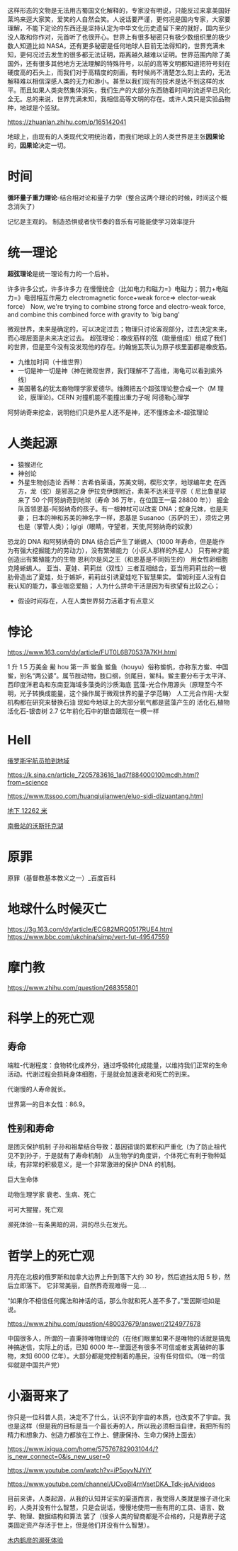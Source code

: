 这样形态的文物是无法用古蜀国文化解释的，专家没有明说，只能反过来拿美国好莱坞来逗大家笑，爱笑的人自然会笑。人说话要严谨，更何况是国内专家，大家要理解，不能下定论的东西还是坚持认定为中华文化历史遗留下来的就好，国内至少没人敢和你作对，元首听了也很开心。世界上有很多秘密只有极少数组织里的极少数人知道比如 NASA，还有更多秘密是任何地球人目前无法得知的，世界充满未知，更何况过去发生的很多都无法证明，距离越久越难以证明。世界范围内除了美国外，还有很多其他地方无法理解的特殊符号，以前的高等文明都知道把符号刻在硬度高的石头上，而我们对于高精度的刻画，有时候尚不清楚怎么刻上去的，无法解释难以相信深感人类的无力和渺小。甚至以我们现有的技术是达不到这样的水平。而且如果人类突然集体消失，我们生产的大部分东西随着时间的流逝早已风化全无。总的来说，世界充满未知，我相信高等文明的存在。或许人类只是实验品物种，地球是个监狱。

https://zhuanlan.zhihu.com/p/165142041

地球上，由现有的人类现代文明统治着，而我们地球上的人类世界是主张**因果论**的，**因果论**决定一切。

# 时间

**循环量子重力理论**-结合相对论和量子力学（整合这两个理论的时候，时间这个概念消失了）

记忆是主观的。
制造恐惧或者快节奏的音乐有可能能使学习效率提升

# 统一理论

**超弦理论**是统一理论有力的一个后补。

许多许多公式，许多许多力 在慢慢统合（比如电力和磁力=》电磁力；弱力+电磁力=》电弱相互作用力 electromagnetic force+weak force=> elector-weak force）
Now, we're trying to combine strong force and electro-weak force, and combine this combined force with gravity to 'big bang'

微观世界，未来是确定的，可以决定过去；物理只讨论客观部分，过去决定未来，而心理层面是未来决定过去。
超弦理论：橡皮筋样的弦（能量组成）组成了我们的世界，但是至今没有没发现他的存在。约翰施瓦茨认为原子核里面都是橡皮筋。

- 九维加时间（十维世界）
- 一切是神一切是神（神在微观世界，我们理解不了高维，海龟可以看到紫外线）
- 美国著名的犹太裔物理学家爱德华。维腾把五个超弦理论整合成一个（M 理论，膜理论)。CERN 对撞机能不能撞出重力子呢
  阿德勒心理学

阿努纳奇来挖金，说明他们只是外星人还不是神，还不懂炼金术-超弦理论

# 人类起源

- 猿猴进化
- 神创论
- 外星生物创造论
  西琴：古希伯莱语，苏美文明，楔形文字，地球编年史
  在西方，龙（蛇）是邪恶之身
  伊拉克伊朗附近，素美不达米亚平原（ 尼比鲁星球来了 50 个阿努纳奇到地球（寿命 36 万年，在位国王一届 28800 年））
  掘金队首领恩基-阿努纳奇的孩子。有一根神杖可以改变 DNA；蛇身兄妹，也是夫妻；
  日本的神和苏美的神名字一样，恩基是 Susanoo（苏萨的王），须佐之男也是（掌管人类）；Igigi（眼睛，守望者，天使,阿努纳奇的奴隶）

恐龙的 DNA 和阿努纳奇的 DNA 结合后产生了蜥蜴人（1000 年寿命，但是能作为有强大挖掘能力的劳动力），没有繁殖能力（小灰人那样的外星人）
只有神才能创造出有繁殖能力的生物
恩利尔是风之王（和恩基是不同妈生的）
用女性卵细胞克隆蜥蜴人。
亚当、夏娃、莉莉丝（双性）三者互相结合，亚当用莉莉丝的一根肋骨造出了夏娃，处于嫉妒，莉莉丝引诱夏娃吃下智慧果实。
雷姆利亚人没有自我认知的能力，事业咖恋爱脑；
人为什么拼命干活是因为有欲望有比较之心；

- 假设时间存在，人在人类世界努力活着才有点意义

# 悖论

https://www.163.com/dy/article/FUT0L6B70537A7KH.html

1 升 1.5 万美金 鱟 hou 第一声 鲎鱼
鲎鱼（houyu）俗称鲎帆，亦称东方鲎、中国鲎，别名“两公婆”。属节肢动物，肢口纲，剑尾目，鲎科。鲎主要分布于太平洋、西印度洋君岛和东南亚海域多藻类的沙质海底
蓝藻-光合作用源头（原理至今不明，光子转换成能量，这个操作属于微观世界的量子学范畴）
人工光合作用-大型机构都在研究来替换石油
现如今地球上的大部分氧气都是蓝藻产生的
活化石,植物活化石-银杏树 2.7 亿年前化石中的银杏跟现在一模一样

# Hell

[俄罗斯宇航员拍到地域](https://www.360kuai.com/pc/98564b87f49cfc69a?cota=3&kuai_so=1&sign=360_e39369d1)

https://k.sina.cn/article_7205783616_1ad7f884000100mcdh.html?from=science

https://www.ttssoo.com/huanqiujianwen/eluo-sidi-dizuantang.html

[地下 12262 米](https://www.ttssoo.com/huanqiujianwen/eluo-sidi-yuzhimenw.html)

[南极站的沃斯托克湖](https://www.163.com/dy/article/G22KMQMG0532941J.html)

# 原罪

原罪（基督教基本教义之一）\_百度百科

# 地球什么时候灭亡

https://3g.163.com/dy/article/ECG82MRQ0517RUE4.html
https://www.bbc.com/ukchina/simp/vert-fut-49547559

# 摩门教

https://www.zhihu.com/question/268355801

# 科学上的死亡观

## 寿命

端粒-代谢程度：食物转化成养分，通过呼吸转化成能量，以维持我们正常的生命活动。代谢过程会损耗身体细胞，于是就会加速衰老和死亡的到来。

代谢慢的人寿命就长。

世界第一的日本女性：86.9。

## 性别和寿命

是团灭保护机制
子孙和祖辈结合导致：基因错误的累积和严重化（为了防止祖代见不到孙子，于是就有了寿命机制）
从生物学的角度讲，个体死亡有利于物种延续，有非常的积极意义，是一个非常激进的保护 DNA 的机制。

巨大生命体

动物生理学家 衰老、生病、死亡

可可大猩猩，死亡观

濒死体验--有条黑暗的洞，洞的尽头在发光。

# 哲学上的死亡观

月亮在北极的俄罗斯和加拿大边界上升到落下大约 30 秒，然后遮挡太阳 5 秒，然后立即落下。
它非常美丽，自然界奇观难得一见....

“如果你不相信任何魔法和神话的话，那么你就和死人差不多了。”爱因斯坦如是说。

https://www.zhihu.com/question/480037679/answer/2124977678

中国很多人，所谓的一直秉持唯物理论的（在他们眼里如果不是唯物的话就是搞鬼神搞迷信，实际上的话，已知 6000 年--里面还有很多不可信或者支离破碎的事物，未知 6000 亿年）。大部分都是党控制着的愚民，没有任何信仰。（唯一的信仰就是中国共产党）

# 小涵哥来了

你只是一位科普人员，决定不了什么，认识不到宇宙的本质，也改变不了宇宙。我也是这样（但是我的目标是当一个最长寿的人，所以我必须相当自律，我把所有的精力和想象力、创造力都放在工作上、健康保持、生命力保持上面去）

https://www.ixigua.com/home/575767829031044/?is_new_connect=0&is_new_user=0

https://www.youtube.com/watch?v=iP5oyvNJYiY

https://www.youtube.com/channel/UCvoBl4rnVsetDKA_Tdk-jeA/videos

目前来讲，人类起源，从我的认知并证实的渠道而言，我觉得人类就是猴子进化来的，人类并没有什么智慧，只是会说话，慢慢地使用一些有用的工具、语言、数学、物理、数据结构和算法 罢了（很多人类的智商都是不合格的，只是靠房子这类固定资产存活于世上，但是他们并没有什么智慧）。

[木内鹤彦的濒死体验](https://www.zhihu.com/question/342062421)
